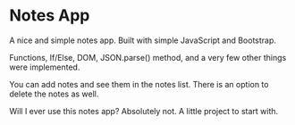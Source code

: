 # Notes App

A nice and simple notes app. Built with simple JavaScript and Bootstrap.

Functions, If/Else, DOM, JSON.parse() method, and a very few other things were implemented.

You can add notes and see them in the notes list. There is an option to delete the notes as well.

Will I ever use this notes app? Absolutely not. A little project to start with.
